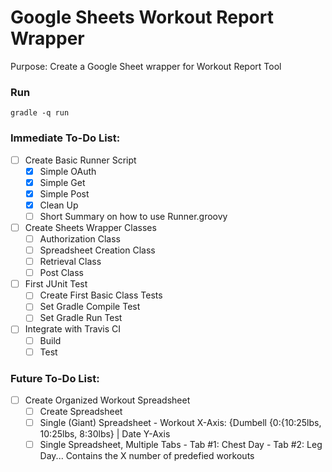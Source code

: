 # Google Sheets Workout Report Wrapper

Purpose: Create a Google Sheet wrapper for Workout Report Tool

### Run
	gradle -q run

### Immediate To-Do List:
- [ ] Create Basic Runner Script
	- [x] Simple OAuth
	- [x] Simple Get
	- [x] Simple Post
	- [x] Clean Up
	- [ ] Short Summary on how to use Runner.groovy
- [ ] Create Sheets Wrapper Classes
	- [ ] Authorization Class
	- [ ] Spreadsheet Creation Class
	- [ ] Retrieval Class
	- [ ] Post Class
- [ ] First JUnit Test
	- [ ] Create First Basic Class Tests
	- [ ] Set Gradle Compile Test
	- [ ] Set Gradle Run Test
- [ ] Integrate with Travis CI
	- [ ] Build
	- [ ] Test

### Future To-Do List:
- [ ] Create Organized Workout Spreadsheet
	- [ ] Create Spreadsheet
	- [ ] Single (Giant) Spreadsheet - Workout X-Axis: {Dumbell {0:{10:25lbs, 10:25lbs, 8:30lbs} | Date Y-Axis
	- [ ] Single Spreadsheet, Multiple Tabs - Tab #1: Chest Day - Tab #2: Leg Day... Contains the X number of predefied workouts
